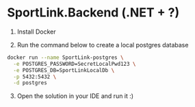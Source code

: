 # SportLink.Backend (.NET + ?)

1. Install Docker

2. Run the command below to create a local postgres database

```bash
docker run --name SportLink-postgres \
  -e POSTGRES_PASSWORD=SecretLocalPwd123 \
  -e POSTGRES_DB=SportLinkLocalDb \
  -p 5432:5432 \
  -d postgres
```

3. Open the solution in your IDE and run it :)
